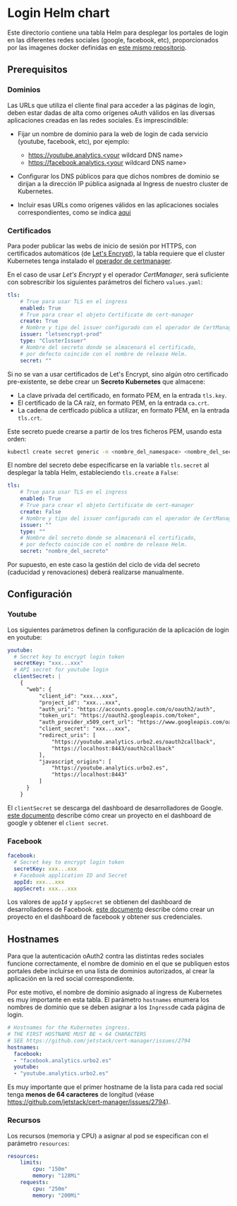# Login Helm chart

Este directorio contiene una tabla Helm para desplegar los portales de login en las diferentes redes sociales (google, facebook, etc), proporcionados por las imagenes docker definidas en [este mismo repositorio](../../docker).

## Prerequisitos

### Dominios

Las URLs que utiliza el cliente final para acceder a las páginas de login, deben estar dadas de alta como orígenes oAuth válidos en las diversas aplicaciones creadas en las redes sociales. Es imprescindible:

- Fijar un nombre de dominio para la web de login de cada servicio (youtube, facebook, etc), por ejemplo:

  - https://youtube.analytics.<your wildcard DNS name>
  - https://facebook.analytics.<your wildcard DNS name>
  
- Configurar los DNS públicos para que dichos nombres de dominio se dirijan a la dirección IP pública asignada al Ingress de nuestro cluster de Kubernetes.
- Incluir esas URLs como orígenes válidos en las aplicaciones sociales correspondientes, como se indica [aqui](../../docker/README.md)

### Certificados

Para poder publicar las webs de inicio de sesión por HTTPS, con certificados automáticos (de [Let's Encrypt](https://letsencrypt.org)), la tabla requiere que el cluster Kubernetes tenga instalado el [operador de certmanager](https://cert-manager.io/docs/).

En el caso de usar *Let's Encrypt* y el operador *CertManager*, será suficiente con sobrescribir los siguientes parámetros del fichero `values.yaml`:

```yaml
tls:
    # True para usar TLS en el ingress
    enabled: True
    # True para crear el objeto Certificate de cert-manager
    create: True
    # Nombre y tipo del issuer configurado con el operador de CertManager
    issuer: "letsencrypt-prod"
    type: "ClusterIssuer"
    # Nombre del secreto donde se almacenará el certificado,
    # por defecto coincide con el nombre de release Helm.
    secret: ""
```

Si no se van a usar certificados de Let's Encrypt, sino algún otro certificado pre-existente, se debe crear un **Secreto Kubernetes** que almacene:

- La clave privada del certificado, en formato PEM,  en la entrada `tls.key`.
- El certificado de la CA raíz, en formato PEM,  en la entrada `ca.crt`.
- La cadena de certficado pública a utilizar, en formato PEM, en la entrada `tls.crt`.

Este secreto puede crearse a partir de los tres ficheros PEM, usando esta orden:

```bash
kubectl create secret generic -n <nombre_del_namespace> <nombre_del_secreto> --from-file=ca.crt --from-file=tls.key --from-file tls.crt
```

El nombre del secreto debe especificarse en la variable `tls.secret` al desplegar la tabla Helm, estableciendo `tls.create` a `False`:

```yaml
tls:
    # True para usar TLS en el ingress
    enabled: True
    # True para crear el objeto Certificate de cert-manager
    create: False
    # Nombre y tipo del issuer configurado con el operador de CertManager
    issuer: ""
    type: ""
    # Nombre del secreto donde se almacenará el certificado,
    # por defecto coincide con el nombre de release Helm.
    secret: "nombre_del_secreto"
```

Por supuesto, en este caso la gestión del ciclo de vida del secreto (caducidad y renovaciones) deberá realizarse manualmente.

## Configuración

### Youtube

Los siguientes parámetros definen la configuración de la aplicación de login en youtube:

```yaml
youtube:
  # Secret key to encrypt login token
  secretKey: "xxx...xxx"
  # API secret for youtube login
  clientSecret: |
    {
      "web": {
          "client_id": "xxx...xxx",
          "project_id": "xxx...xxx",
          "auth_uri": "https://accounts.google.com/o/oauth2/auth",
          "token_uri": "https://oauth2.googleapis.com/token",
          "auth_provider_x509_cert_url": "https://www.googleapis.com/oauth2/v1/certs",
          "client_secret": "xxx...xxx",
          "redirect_uris": [
              "https://youtube.analytics.urbo2.es/oauth2callback",
              "https://localhost:8443/oauth2callback"
          ],
          "javascript_origins": [
              "https://youtube.analytics.urbo2.es",
              "https://localhost:8443"
          ]
      }
    }
```

El `clientSecret` se descarga del dashboard de desarrolladores de Google. [este documento](../../docker/youtube/README.md) describe cómo crear un proyecto en el dashboard de google y obtener el `client secret`. 

### Facebook

```yaml
facebook:
  # Secret key to encrypt login token
  secretKey: xxx...xxx
  # Facebook application ID and Secret
  appId: xxx...xxx
  appSecret: xxx...xxx
```

Los valores de `appId` y `appSecret` se obtienen del dashboard de desarrolladores de Facebook. [este documento](../../docker/facebook/README.md) describe cómo crear un proyecto en el dashboard de facebook y obtener sus credenciales. 

## Hostnames

Para que la autenticación oAuth2 contra las distintas redes sociales funcione correctamente, el nombre de dominio en el que se publiquen estos portales debe incluirse en una lista de dominios autorizados, al crear la aplicación en la red social correspondiente.

Por este motivo, el nombre de dominio asignado al ingress de Kubernetes es muy importante en esta tabla. El parámetro `hostnames` enumera los nombres de dominio que se deben asignar a los `Ingress`de cada página de login.

```yaml
# Hostnames for the Kubernetes ingress.
# THE FIRST HOSTNAME MUST BE < 64 CHARACTERS
# SEE https://github.com/jetstack/cert-manager/issues/2794
hostnames:
  facebook:
  - "facebook.analytics.urbo2.es"
  youtube:
  - "youtube.analytics.urbo2.es"
```

Es muy importante que el primer hostname de la lista para cada red social tenga **menos de 64 caracteres** de longitud (véase https://github.com/jetstack/cert-manager/issues/2794).

### Recursos

Los recursos (memoria y CPU) a asignar al pod se especifican con el parámetro `resources`:

```yaml
resources:
    limits:
        cpu: "150m"
        memory: "128Mi"
    requests:
        cpu: "250m"
        memory: "200Mi"
```
